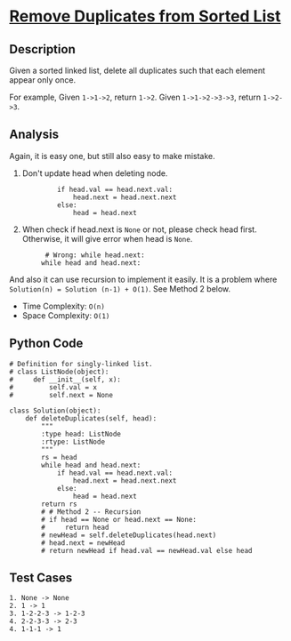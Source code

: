 # [Remove Duplicates from Sorted List](https://leetcode.com/problems/remove-duplicates-from-sorted-list/)

## Description
Given a sorted linked list, delete all duplicates such that each element appear only once.

For example,
Given `1->1->2`, return `1->2`.
Given `1->1->2->3->3`, return `1->2->3`.
## Analysis
Again, it is easy one, but still also easy to make mistake. 

1. Don't update head when deleting node. 

~~~
            if head.val == head.next.val:
                head.next = head.next.next
            else:
                head = head.next
~~~
2. When check if head.next is `None` or not, please check head first. Otherwise, it will give error when head is `None`.
~~~
		 # Wrong: while head.next:
        while head and head.next:
~~~

And also it can use recursion to implement it easily. It is a problem where `Solution(n) = Solution (n-1) + O(1)`. See Method 2 below.

* Time Complexity: `O(n)`
* Space Complexity: `O(1)`

## Python Code
~~~
# Definition for singly-linked list.
# class ListNode(object):
#     def __init__(self, x):
#         self.val = x
#         self.next = None

class Solution(object):
    def deleteDuplicates(self, head):
        """
        :type head: ListNode
        :rtype: ListNode
        """
        rs = head
        while head and head.next:
            if head.val == head.next.val:
                head.next = head.next.next
            else:
                head = head.next
        return rs
        # # Method 2 -- Recursion
        # if head == None or head.next == None:
        #     return head
        # newHead = self.deleteDuplicates(head.next)
        # head.next = newHead
        # return newHead if head.val == newHead.val else head
~~~
## Test Cases
~~~
1. None -> None
2. 1 -> 1
3. 1-2-2-3 -> 1-2-3
4. 2-2-3-3 -> 2-3
4. 1-1-1 -> 1
~~~